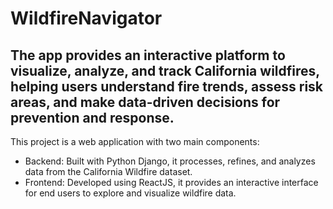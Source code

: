 # WildfireNavigator

## The app provides an interactive platform to visualize, analyze, and track California wildfires, helping users understand fire trends, assess risk areas, and make data-driven decisions for prevention and response.

This project is a web application with two main components:

- Backend: Built with Python Django, it processes, refines, and analyzes data from the California Wildfire dataset.
- Frontend: Developed using ReactJS, it provides an interactive interface for end users to explore and visualize wildfire data.
